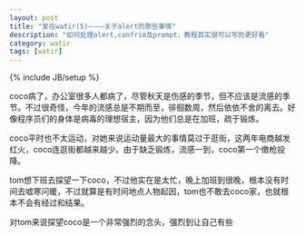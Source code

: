 ```yaml
---
layout: post
title: "爱在watir(5)————关于alert的那些事情"
description: "如何处理alert,confrim及prompt，教程其实很可以写的更好看"
category: watir
tags: [watir]
---
```

{% include JB/setup %}

coco病了，办公室很多人都病了，尽管秋天是伤感的季节，但不应该是流感的季节。不过很奇怪，今年的流感总是不期而至，徘徊数周，然后依依不舍的离去。好像程序员们的身体是病毒的理想宿主，因为他们总是在加班，疏于锻炼。

coco平时也不太运动，对她来说运动量最大的事情莫过于逛街，这两年电商越发红火，coco连逛街都越来越少。由于缺乏锻炼，流感一到，coco第一个缴枪投降。

tom想下班去探望一下coco，不过他实在是太忙，晚上加班到很晚，根本没有时间去嘘寒问暖，不过就算是有时间地点人物起因，tom也不敢去coco家，也就根本不会有经过和结果。

对tom来说探望coco是一个非常强烈的念头，强烈到让自己有些
